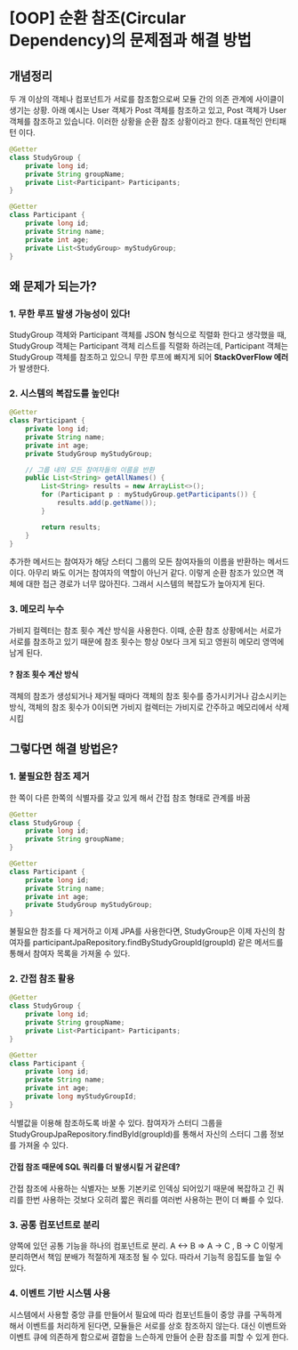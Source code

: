 # [OOP] 순환 참조(Circular Dependency)의 문제점과 해결 방법

## 개념정리
두 개 이상의 객체나 컴포넌트가 서로를 참조함으로써 모듈 간의 의존 관계에 사이클이 생기는 상황. 아래 예시는 User 객체가 Post 객체를 참조하고 있고, Post 객체가 User 객체를 참조하고 있습니다. 이러한 상황을 순환 참조 상황이라고 한다. 대표적인 안티패턴 이다.

```java
@Getter
class StudyGroup {
    private long id;
    private String groupName;
    private List<Participant> Participants;
}

@Getter
class Participant {
    private long id;
    private String name;
    private int age;
    private List<StudyGroup> myStudyGroup;
}
```

## 왜 문제가 되는가?
### 1. 무한 루프 발생 가능성이 있다!
StudyGroup 객체와 Participant 객체를 JSON 형식으로 직렬화 한다고 생각했을 때, StudyGroup 객체는 Participant 객체 리스트를 직렬화 하려는데, Participant 객체는 StudyGroup 객체를 참조하고 있으니 무한 루프에 빠지게 되어 **StackOverFlow 에러**가 발생한다.

### 2. 시스템의 복잡도를 높인다!
```java
@Getter
class Participant {
    private long id;
    private String name;
    private int age;
    private StudyGroup myStudyGroup;

    // 그룹 내의 모든 참여자들의 이름을 반환
    public List<String> getAllNames() {
        List<String> results = new ArrayList<>();
        for (Participant p : myStudyGroup.getParticipants()) {
            results.add(p.getName());
        }

        return results;
    }
}
```
추가한 메서드는 참여자가 해당 스터디 그룹의 모든 참여자들의 이름을 반환하는 메서드이다. 아무리 봐도 이거는 참여자의 역할이 아닌거 같다. 이렇게 순환 참조가 있으면 객체에 대한 접근 경로가 너무 많아진다. 그래서 시스템의 복잡도가 높아지게 된다.

### 3. 메모리 누수
가비지 컬렉터는 참조 횟수 계산 방식을 사용한다. 이때, 순환 참조 상황에서는 서로가 서로를 참조하고 있기 때문에 참조 횟수는 항상 0보다 크게 되고 영원히 메모리 영역에 남게 된다.

#### ? 참조 횟수 계산 방식
객체의 참조가 생성되거나 제거될 때마다 객체의 참조 횟수를 증가시키거나 감소시키는 방식, 객체의 참조 횟수가 0이되면 가비지 컬렉터는 가비지로 간주하고 메모리에서 삭제시킴

## 그렇다면 해결 방법은?
### 1. 불필요한 참조 제거
한 쪽이 다른 한쪽의 식별자를 갖고 있게 해서 간접 참조 형태로 관계를 바꿈
```java
@Getter
class StudyGroup {
    private long id;
    private String groupName;
}

@Getter
class Participant {
    private long id;
    private String name;
    private int age;
    private StudyGroup myStudyGroup;
}
```
불필요한 참조를 다 제거하고 이제 JPA를 사용한다면, StudyGroup은 이제 자신의 참여자를 participantJpaRepository.findByStudyGroupId(groupId) 같은 메서드를 통해서 참여자 목록을 가져올 수 있다.

### 2. 간접 참조 활용

```java
@Getter
class StudyGroup {
    private long id;
    private String groupName;
    private List<Participant> Participants;
}

@Getter
class Participant {
    private long id;
    private String name;
    private int age;
    private long myStudyGroupId;
}
```
식별값을 이용해 참조하도록 바꿀 수 있다. 참여자가 스터디 그룹을 StudyGroupJpaRepository.findById(groupId)를 통해서 자신의 스터디 그룹 정보를 가져올 수 있다.

#### 간접 참조 때문에 SQL 쿼리를 더 발생시킬 거 같은데?
간접 참조에 사용하는 식별자는 보통 기본키로 인덱싱 되어있기 때문에 복잡하고 긴 쿼리를 한번 사용하는 것보다 오히려 짧은 쿼리를 여러번 사용하는 편이 더 빠를 수 있다.

### 3. 공통 컴포넌트로 분리
양쪽에 있던 공통 기능을 하나의 컴포넌트로 분리.
A <-> B => A -> C , B -> C
이렇게 분리하면서 책임 분배가 적절하게 재조정 될 수 있다. 따라서 기능적 응집도를 높일 수 있다. 

### 4. 이벤트 기반 시스템 사용
시스템에서 사용할 중앙 큐를 만들어서 필요에 따라 컴포넌트들이 중앙 큐를 구독하게 해서 이벤트를 처리하게 된다면, 모듈들은 서로를 상호 참조하지 않는다.
대신 이벤트와 이벤트 큐에 의존하게 함으로써 결합을 느슨하게 만들어 순환 참조를 피할 수 있게 한다.
